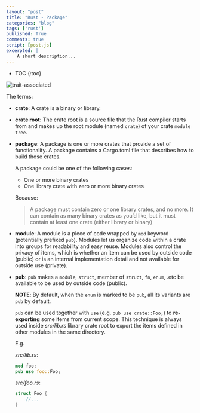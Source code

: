 ```yaml
---
layout: "post"
title: "Rust - Package"
categories: "blog"
tags: ['rust']
published: True
comments: true
script: [post.js]
excerpted: |
    A short description...
---
```


* TOC
{:toc}

![trait-associated](/assets/img/rust-package/trait-package.svg)

The terms:

- **crate**: A crate is a binary or library. 
- **crate root**: The crate root is a source file that the Rust compiler starts from and makes up the root module (named `crate`) of your crate `module tree`.
- **package**: A package is one or more crates that provide a set of functionality. A package contains a Cargo.toml file that describes how to build those crates.

    A package could be one of the following cases:

    - One or more binary crates
    - One library crate with zero or more binary crates

    Because:
    > A package must contain zero or one library crates, and no more. It can contain as many binary crates as you’d like, but it must contain at least one crate (either library or binary)

- **module**: A module is a piece of code wrapped by `mod` keyword (potentially prefixed `pub`). Modules let us organize code within a crate into groups for readability and easy reuse. Modules also control the privacy of items, which is whether an item can be used by outside code (public) or is an internal implementation detail and not available for outside use (private).

- **pub**: `pub` makes a `module`, `struct`, member of `struct`, `fn`, `enum`, .etc be available to be used by outside code (public).

    **NOTE**: By default, when the `enum` is marked to be `pub`, all its variants are `pub` by default.

    `pub` can be used together with `use` (e.g. `pub use crate::Foo;`) to **re-exporting** some items from current scope. This technique is always used inside *src/lib.rs* library crate root to export the items defined in other modules in the same directory.

    E.g.

    *src/lib.rs*:

    ```rust
    mod foo;
    pub use foo::Foo;
    ```

    *src/foo.rs*:

    ```rust
    struct Foo {
        //...
    }
    ```
